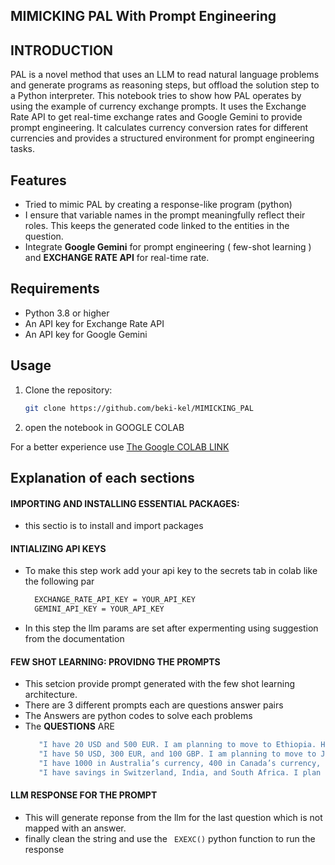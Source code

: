 ## MIMICKING PAL With Prompt Engineering 

## INTRODUCTION 
PAL is a novel method that uses an LLM to read natural language problems and generate programs as reasoning steps, but offload the solution step to a Python interpreter. 
This notebook tries to show how PAL operates by using the example of currency exchange prompts. It uses the Exchange Rate API to get real-time exchange rates and Google Gemini to provide prompt engineering. 
It calculates currency conversion rates for different currencies and provides a structured environment for prompt engineering tasks.

## Features
- Tried to mimic PAL by creating a response-like program (python)
- I ensure that variable names in the prompt meaningfully reflect their roles. This keeps the generated code linked to the entities in the question.
- Integrate **Google Gemini** for prompt engineering ( few-shot learning ) and **EXCHANGE RATE API** for real-time rate.

## Requirements

- Python 3.8 or higher
- An API key for Exchange Rate API
- An API key for Google Gemini

## Usage

1. Clone the repository:
   ```bash
   git clone https://github.com/beki-kel/MIMICKING_PAL
   ```
2. open the notebook in GOOGLE COLAB


For a better experience use [The Google COLAB LINK](https://colab.research.google.com/drive/17InluIOGKWAitWlLRA-nJwXhlc_epSkh?usp=sharing)

## Explanation of each sections

  #### IMPORTING AND INSTALLING ESSENTIAL PACKAGES:
  - this sectio is to  install and import packages

  #### INTIALIZING API KEYS
  - To make this step work add your api key to the secrets tab in colab like the following par
      ``` bash
        EXCHANGE_RATE_API_KEY = YOUR_API_KEY
        GEMINI_API_KEY = YOUR_API_KEY
      ```
  - In this step the llm params are set after expermenting using suggestion from the documentation

  #### FEW SHOT LEARNING: PROVIDNG THE PROMPTS
   -  This setcion provide prompt generated with the few shot learning architecture.
   -  There are 3 different prompts each are questions answer pairs
   -  The Answers are python codes to solve each problems
   -  The **QUESTIONS** ARE
         ``` bash
            "I have 20 USD and 500 EUR. I am planning to move to Ethiopia. How much will the money I have be worth in Ethiopia?"
            "I have 50 USD, 300 EUR, and 100 GBP. I am planning to move to Japan. How much will this money be worth there, considering the current exchange rates?"
            "I have 1000 in Australia’s currency, 400 in Canada’s currency, and 1500 in Japan’s. After moving to Ethiopia, I want to know the total worth of my money in ETB, considering the current exchange rates?"
            "I have savings in Switzerland, India, and South Africa. I plan to relocate to Ethiopia soon and would like to know how much my savings would be worth there. I have 500 in Switzerland, 70,000 in India, and 2,500 in South Africa. Could you calculate the total value of my savings in Ethiopian Birr, given the current exchange rates?" 
        ```
  #### LLM RESPONSE FOR THE PROMPT
   - This will generate reponse from the llm for the last question which is not mapped with an answer.
   - finally clean the string and use the ``` EXEXC()``` python function to run the response

